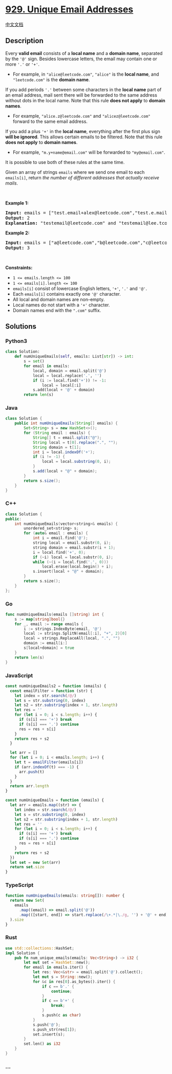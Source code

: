 # [929. Unique Email Addresses](https://leetcode.com/problems/unique-email-addresses)

[中文文档](/solution/0900-0999/0929.Unique%20Email%20Addresses/README.md)

## Description

<p>Every <strong>valid email</strong> consists of a <strong>local name</strong> and a <strong>domain name</strong>, separated by the <code>&#39;@&#39;</code> sign. Besides lowercase letters, the email may contain one or more <code>&#39;.&#39;</code> or <code>&#39;+&#39;</code>.</p>

<ul>
	<li>For example, in <code>&quot;alice@leetcode.com&quot;</code>, <code>&quot;alice&quot;</code> is the <strong>local name</strong>, and <code>&quot;leetcode.com&quot;</code> is the <strong>domain name</strong>.</li>
</ul>

<p>If you add periods <code>&#39;.&#39;</code> between some characters in the <strong>local name</strong> part of an email address, mail sent there will be forwarded to the same address without dots in the local name. Note that this rule <strong>does not apply</strong> to <strong>domain names</strong>.</p>

<ul>
	<li>For example, <code>&quot;alice.z@leetcode.com&quot;</code> and <code>&quot;alicez@leetcode.com&quot;</code> forward to the same email address.</li>
</ul>

<p>If you add a plus <code>&#39;+&#39;</code> in the <strong>local name</strong>, everything after the first plus sign <strong>will be ignored</strong>. This allows certain emails to be filtered. Note that this rule <strong>does not apply</strong> to <strong>domain names</strong>.</p>

<ul>
	<li>For example, <code>&quot;m.y+name@email.com&quot;</code> will be forwarded to <code>&quot;my@email.com&quot;</code>.</li>
</ul>

<p>It is possible to use both of these rules at the same time.</p>

<p>Given an array of strings <code>emails</code> where we send one email to each <code>emails[i]</code>, return <em>the number of different addresses that actually receive mails</em>.</p>

<p>&nbsp;</p>
<p><strong class="example">Example 1:</strong></p>

<pre>
<strong>Input:</strong> emails = [&quot;test.email+alex@leetcode.com&quot;,&quot;test.e.mail+bob.cathy@leetcode.com&quot;,&quot;testemail+david@lee.tcode.com&quot;]
<strong>Output:</strong> 2
<strong>Explanation:</strong> &quot;testemail@leetcode.com&quot; and &quot;testemail@lee.tcode.com&quot; actually receive mails.
</pre>

<p><strong class="example">Example 2:</strong></p>

<pre>
<strong>Input:</strong> emails = [&quot;a@leetcode.com&quot;,&quot;b@leetcode.com&quot;,&quot;c@leetcode.com&quot;]
<strong>Output:</strong> 3
</pre>

<p>&nbsp;</p>
<p><strong>Constraints:</strong></p>

<ul>
	<li><code>1 &lt;= emails.length &lt;= 100</code></li>
	<li><code>1 &lt;= emails[i].length &lt;= 100</code></li>
	<li><code>emails[i]</code> consist of lowercase English letters, <code>&#39;+&#39;</code>, <code>&#39;.&#39;</code> and <code>&#39;@&#39;</code>.</li>
	<li>Each <code>emails[i]</code> contains exactly one <code>&#39;@&#39;</code> character.</li>
	<li>All local and domain names are non-empty.</li>
	<li>Local names do not start with a <code>&#39;+&#39;</code> character.</li>
	<li>Domain names end with the <code>&quot;.com&quot;</code> suffix.</li>
</ul>

## Solutions

<!-- tabs:start -->

### **Python3**

```python
class Solution:
    def numUniqueEmails(self, emails: List[str]) -> int:
        s = set()
        for email in emails:
            local, domain = email.split('@')
            local = local.replace('.', '')
            if (i := local.find('+')) != -1:
                local = local[:i]
            s.add(local + '@' + domain)
        return len(s)
```

### **Java**

```java
class Solution {
    public int numUniqueEmails(String[] emails) {
        Set<String> s = new HashSet<>();
        for (String email : emails) {
            String[] t = email.split("@");
            String local = t[0].replace(".", "");
            String domain = t[1];
            int i = local.indexOf('+');
            if (i != -1) {
                local = local.substring(0, i);
            }
            s.add(local + "@" + domain);
        }
        return s.size();
    }
}
```

### **C++**

```cpp
class Solution {
public:
    int numUniqueEmails(vector<string>& emails) {
        unordered_set<string> s;
        for (auto& email : emails) {
            int i = email.find('@');
            string local = email.substr(0, i);
            string domain = email.substr(i + 1);
            i = local.find('+', 0);
            if (~i) local = local.substr(0, i);
            while (~(i = local.find('.', 0)))
                local.erase(local.begin() + i);
            s.insert(local + "@" + domain);
        }
        return s.size();
    }
};
```

### **Go**

```go
func numUniqueEmails(emails []string) int {
	s := map[string]bool{}
	for _, email := range emails {
		i := strings.IndexByte(email, '@')
		local := strings.SplitN(email[:i], "+", 2)[0]
		local = strings.ReplaceAll(local, ".", "")
		domain := email[i:]
		s[local+domain] = true
	}
	return len(s)
}
```

### **JavaScript**

```js
const numUniqueEmails2 = function (emails) {
  const emailFilter = function (str) {
    let index = str.search(/@/)
    let s = str.substring(0, index)
    let s2 = str.substring(index + 1, str.length)
    let res = ''
    for (let i = 0; i < s.length; i++) {
      if (s[i] === '+') break
      if (s[i] === '.') continue
      res = res + s[i]
    }
    return res + s2
  }

  let arr = []
  for (let i = 0; i < emails.length; i++) {
    let t = emailFilter(emails[i])
    if (arr.indexOf(t) === -1) {
      arr.push(t)
    }
  }
  return arr.length
}

const numUniqueEmails = function (emails) {
  let arr = emails.map((str) => {
    let index = str.search(/@/)
    let s = str.substring(0, index)
    let s2 = str.substring(index + 1, str.length)
    let res = ''
    for (let i = 0; i < s.length; i++) {
      if (s[i] === '+') break
      if (s[i] === '.') continue
      res = res + s[i]
    }
    return res + s2
  })
  let set = new Set(arr)
  return set.size
}
```

### **TypeScript**

```ts
function numUniqueEmails(emails: string[]): number {
  return new Set(
    emails
      .map((email) => email.split('@'))
      .map(([start, end]) => start.replace(/\+.*|\./g, '') + '@' + end),
  ).size
}
```

### **Rust**

```rust
use std::collections::HashSet;
impl Solution {
    pub fn num_unique_emails(emails: Vec<String>) -> i32 {
        let mut set = HashSet::new();
        for email in emails.iter() {
            let res: Vec<&str> = email.split('@').collect();
            let mut s = String::new();
            for &c in res[0].as_bytes().iter() {
                if c == b'.' {
                    continue;
                }
                if c == b'+' {
                    break;
                }
                s.push(c as char)
            }
            s.push('@');
            s.push_str(res[1]);
            set.insert(s);
        }
        set.len() as i32
    }
}
```

### **...**

```

```

<!-- tabs:end -->
